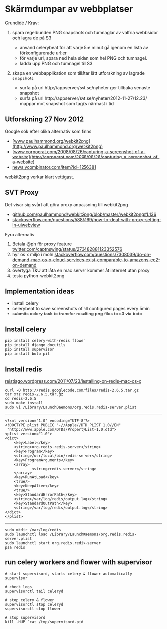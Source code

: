 # Skärmdumpar av webbplatser

Grundidé / Krav:

1. spara regelbunden PNG snapshots och tumnaglar av valfria webbsidor och lagra de på S3
    - använd celerybeat för att varje 5:e minut gå igenom en lista av förkonfigurerade url:er
    - för varje url, spara ned hela sidan som hel PNG och tumnagel.
    - ladda upp PNG och tumnagel till S3

2. skapa en webbapplikation som tillåtar lätt utforskning av lagrade snapshots
    - surfa på url http://appserver/svt.se/nyheter ger tillbaka senaste snapshot
    - surfa på url http://appserver/svt.se/nyheter/2012-11-27/12.23/ mappar mot snapshot som tagits närmast i tid

## Utforskning 27 Nov 2012

Google sök efter olika alternativ som finns

- [www.paulhammond.org/webkit2png](http://www.paulhammond.org/webkit2png)
- [www.corpocrat.com/2008/08/26/capturing-a-screenshot-of-a-website](http://corpocrat.com/2008/08/26/capturing-a-screenshot-of-a-website)
- [news.ycombinator.com/item?id=1256381](http://news.ycombinator.com/item?id=1256381)

[webkit2png](http://www.paulhammond.org/webkit2png) verkar klart vettigast.

## SVT Proxy

Det visar sig svårt att göra proxy anpassning till webkit2png

- [github.com/paulhammond/webkit2png/blob/master/webkit2png#L136](https://github.com/paulhammond/webkit2png/blob/master/webkit2png#L136)
- [stackoverflow.com/questions/5885169/how-to-deal-with-proxy-setting-in-uiwebview](http://stackoverflow.com/questions/5885169/how-to-deal-with-proxy-setting-in-uiwebview)

Fyra alternativ

1. Betala @ph för proxy feature [twitter.com/captnswing/status/273482881123352576](https://twitter.com/captnswing/status/273482881123352576)
2. hyr os x miljö i moln [stackoverflow.com/questions/7308039/do-on-demand-mac-os-x-cloud-services-exist-comparable-to-amazons-ec2-on-demand](http://stackoverflow.com/questions/7308039/do-on-demand-mac-os-x-cloud-services-exist-comparable-to-amazons-ec2-on-demand)
3. övertyga T&U att låta en mac server kommer åt internet utan proxy
4. testa python-webkit2png

## Implementation ideas

- install celery
- celerybeat to save screenshots of all configured pages every 5min
- submits celery task to transfer resulting png files to s3 via boto

## Install celery

    pip install celery-with-redis flower
    pip install django docutils
    pip install supervisor
    pip install boto pil

## Install redis

[reistiago.wordpress.com/2011/07/23/installing-on-redis-mac-os-x](http://reistiago.wordpress.com/2011/07/23/installing-on-redis-mac-os-x/)

    curl -O http://redis.googlecode.com/files/redis-2.6.5.tar.gz
    tar xfz redis-2.6.5.tar.gz
    cd redis-2.6.5
    sudo make install
    sudo vi /Library/LaunchDaemons/org.redis.redis-server.plist
_____

    <?xml version="1.0" encoding="UTF-8"?>
    <!DOCTYPE plist PUBLIC "-//Apple//DTD PLIST 1.0//EN"
     "http://www.apple.com/DTDs/PropertyList-1.0.dtd">
    <plist version="1.0">
    <dict>
        <key>Label</key>
        <string>org.redis.redis-server</string>
        <key>Program</key>
        <string>/usr/local/bin/redis-server</string>
        <key>ProgramArguments</key>
        <array>
                <string>redis-server</string>
        </array>
        <key>RunAtLoad</key>
        <true/>
        <key>KeepAlive</key>
        <true/>
        <key>StandardErrorPath</key>
        <string>/var/log/redis/output.log</string>
        <key>StandardOutPath</key>
        <string>/var/log/redis/output.log</string>
    </dict>
    </plist>

_____

    sudo mkdir /var/log/redis
    sudo launchctl load /Library/LaunchDaemons/org.redis.redis-server.plist
    sudo launchctl start org.redis.redis-server
    psa redis

## run celery workers and flower with supervisor

    # start supervisord, starts celery & flower automatically
    supervisor

    # check logs
    supervisorctl tail celeryd

    # stop celery & flower
    supervisorctl stop celeryd
    supervisorctl stop flower

    # stop supervisord
    kill -HUP `cat /tmp/supervisord.pid`
